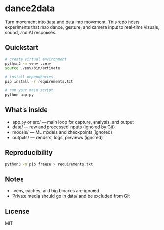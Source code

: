 # dance2data

Turn movement into data and data into movement.
This repo hosts experiments that map dance, gesture, and camera input to real-time visuals, sound, and AI responses.

## Quickstart
```bash
# create virtual environment
python3 -m venv .venv
source .venv/bin/activate

# install dependencies
pip install -r requirements.txt

# run your main script
python app.py
```

## What’s inside
- app.py or src/ — main loop for capture, analysis, and output
- data/ — raw and processed inputs (ignored by Git)
- models/ — ML models and checkpoints (ignored)
- outputs/ — renders, logs, previews (ignored)

## Reproducibility
```bash
python3 -m pip freeze > requirements.txt
```

## Notes
- .venv, caches, and big binaries are ignored
- Private media should go in data/ and be excluded from Git

## License
MIT 

